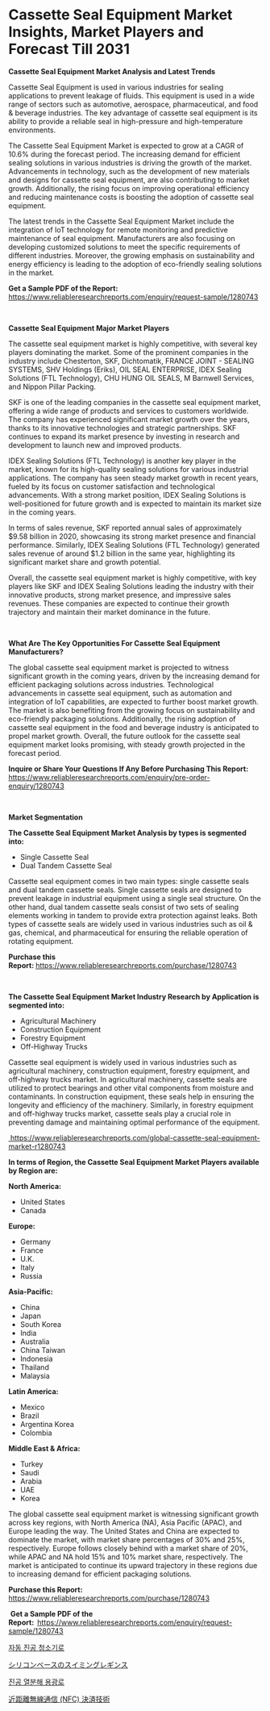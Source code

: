 <p><h1>Cassette Seal Equipment Market Insights, Market Players and Forecast Till 2031</h1></p><p><strong>Cassette Seal Equipment Market Analysis and Latest Trends</strong></p>
<p><p>Cassette Seal Equipment is used in various industries for sealing applications to prevent leakage of fluids. This equipment is used in a wide range of sectors such as automotive, aerospace, pharmaceutical, and food & beverage industries. The key advantage of cassette seal equipment is its ability to provide a reliable seal in high-pressure and high-temperature environments.</p><p>The Cassette Seal Equipment Market is expected to grow at a CAGR of 10.6% during the forecast period. The increasing demand for efficient sealing solutions in various industries is driving the growth of the market. Advancements in technology, such as the development of new materials and designs for cassette seal equipment, are also contributing to market growth. Additionally, the rising focus on improving operational efficiency and reducing maintenance costs is boosting the adoption of cassette seal equipment.</p><p>The latest trends in the Cassette Seal Equipment Market include the integration of IoT technology for remote monitoring and predictive maintenance of seal equipment. Manufacturers are also focusing on developing customized solutions to meet the specific requirements of different industries. Moreover, the growing emphasis on sustainability and energy efficiency is leading to the adoption of eco-friendly sealing solutions in the market.</p></p>
<p><strong>Get a Sample PDF of the Report:&nbsp;</strong> <a href="https://www.reliableresearchreports.com/enquiry/request-sample/1280743">https://www.reliableresearchreports.com/enquiry/request-sample/1280743</a></p>
<p>&nbsp;</p>
<p><strong>Cassette Seal Equipment Major Market Players</strong></p>
<p><p>The cassette seal equipment market is highly competitive, with several key players dominating the market. Some of the prominent companies in the industry include Chesterton, SKF, Dichtomatik, FRANCE JOINT - SEALING SYSTEMS, SHV Holdings (Eriks), OIL SEAL ENTERPRISE, IDEX Sealing Solutions (FTL Technology), CHU HUNG OIL SEALS, M Barnwell Services, and Nippon Pillar Packing.</p><p>SKF is one of the leading companies in the cassette seal equipment market, offering a wide range of products and services to customers worldwide. The company has experienced significant market growth over the years, thanks to its innovative technologies and strategic partnerships. SKF continues to expand its market presence by investing in research and development to launch new and improved products.</p><p>IDEX Sealing Solutions (FTL Technology) is another key player in the market, known for its high-quality sealing solutions for various industrial applications. The company has seen steady market growth in recent years, fueled by its focus on customer satisfaction and technological advancements. With a strong market position, IDEX Sealing Solutions is well-positioned for future growth and is expected to maintain its market size in the coming years.</p><p>In terms of sales revenue, SKF reported annual sales of approximately $9.58 billion in 2020, showcasing its strong market presence and financial performance. Similarly, IDEX Sealing Solutions (FTL Technology) generated sales revenue of around $1.2 billion in the same year, highlighting its significant market share and growth potential.</p><p>Overall, the cassette seal equipment market is highly competitive, with key players like SKF and IDEX Sealing Solutions leading the industry with their innovative products, strong market presence, and impressive sales revenues. These companies are expected to continue their growth trajectory and maintain their market dominance in the future.</p></p>
<p>&nbsp;</p>
<p><strong>What Are The Key Opportunities For Cassette Seal Equipment Manufacturers?</strong></p>
<p><p>The global cassette seal equipment market is projected to witness significant growth in the coming years, driven by the increasing demand for efficient packaging solutions across industries. Technological advancements in cassette seal equipment, such as automation and integration of IoT capabilities, are expected to further boost market growth. The market is also benefiting from the growing focus on sustainability and eco-friendly packaging solutions. Additionally, the rising adoption of cassette seal equipment in the food and beverage industry is anticipated to propel market growth. Overall, the future outlook for the cassette seal equipment market looks promising, with steady growth projected in the forecast period.</p></p>
<p><strong>Inquire or Share Your Questions If Any Before Purchasing This Report:</strong> <a href="https://www.reliableresearchreports.com/enquiry/pre-order-enquiry/1280743">https://www.reliableresearchreports.com/enquiry/pre-order-enquiry/1280743</a></p>
<p>&nbsp;</p>
<p><strong>Market Segmentation</strong></p>
<p><strong>The Cassette Seal Equipment Market Analysis by types is segmented into:</strong></p>
<p><ul><li>Single Cassette Seal</li><li>Dual Tandem Cassette Seal</li></ul></p>
<p><p>Cassette seal equipment comes in two main types: single cassette seals and dual tandem cassette seals. Single cassette seals are designed to prevent leakage in industrial equipment using a single seal structure. On the other hand, dual tandem cassette seals consist of two sets of sealing elements working in tandem to provide extra protection against leaks. Both types of cassette seals are widely used in various industries such as oil & gas, chemical, and pharmaceutical for ensuring the reliable operation of rotating equipment.</p></p>
<p><strong>Purchase this Report:&nbsp;</strong><a href="https://www.reliableresearchreports.com/purchase/1280743">https://www.reliableresearchreports.com/purchase/1280743</a></p>
<p>&nbsp;</p>
<p><strong>The Cassette Seal Equipment Market Industry Research by Application is segmented into:</strong></p>
<p><ul><li>Agricultural Machinery</li><li>Construction Equipment</li><li>Forestry Equipment</li><li>Off-Highway Trucks</li></ul></p>
<p><p>Cassette seal equipment is widely used in various industries such as agricultural machinery, construction equipment, forestry equipment, and off-highway trucks market. In agricultural machinery, cassette seals are utilized to protect bearings and other vital components from moisture and contaminants. In construction equipment, these seals help in ensuring the longevity and efficiency of the machinery. Similarly, in forestry equipment and off-highway trucks market, cassette seals play a crucial role in preventing damage and maintaining optimal performance of the equipment.</p></p>
<p><a href="https://www.reliableresearchreports.com/global-cassette-seal-equipment-market-r1280743">&nbsp;https://www.reliableresearchreports.com/global-cassette-seal-equipment-market-r1280743</a></p>
<p><strong>In terms of Region, the Cassette Seal Equipment Market Players available by Region are:</strong></p>
<p>
    <p> <strong> North America: </strong>
        <ul>
            <li>United States</li>
            <li>Canada</li>
        </ul>
        </p> 
    <p> <strong> Europe: </strong>
        <ul>
            <li>Germany</li>
            <li>France</li>
            <li>U.K.</li>
            <li>Italy</li>
            <li>Russia</li>
        </ul>
        </p> 
    <p> <strong> Asia-Pacific: </strong>
        <ul>
            <li>China</li>
            <li>Japan</li>
            <li>South Korea</li>
            <li>India</li>
            <li>Australia</li>
            <li>China Taiwan</li>
            <li>Indonesia</li>
            <li>Thailand</li>
            <li>Malaysia</li>
        </ul>
        </p> 
    <p> <strong> Latin America: </strong>
        <ul>
            <li>Mexico</li>
            <li>Brazil</li>
            <li>Argentina Korea</li>
            <li>Colombia</li>
        </ul>
        </p> 
    <p> <strong> Middle East & Africa: </strong>
        <ul>
            <li>Turkey</li>
            <li>Saudi</li>
            <li>Arabia</li>
            <li>UAE</li>
            <li>Korea</li>
        </ul>
    </p>
    </p>
<p><p>The global cassette seal equipment market is witnessing significant growth across key regions, with North America (NA), Asia Pacific (APAC), and Europe leading the way. The United States and China are expected to dominate the market, with market share percentages of 30% and 25%, respectively. Europe follows closely behind with a market share of 20%, while APAC and NA hold 15% and 10% market share, respectively. The market is anticipated to continue its upward trajectory in these regions due to increasing demand for efficient packaging solutions.</p></p>
<p><strong>Purchase this Report: </strong><a href="https://www.reliableresearchreports.com/purchase/1280743">https://www.reliableresearchreports.com/purchase/1280743</a></p>
<p>&nbsp;<strong>Get a Sample PDF of the Report:&nbsp;&nbsp;</strong><a href="https://www.reliableresearchreports.com/enquiry/request-sample/1280743">https://www.reliableresearchreports.com/enquiry/request-sample/1280743</a></p>
<p><strong></strong></p>
<p><p><a href="https://github.com/apple8975768/Market-Research-Report-List-1/blob/main/431527290087.md">자동 진공 청소기로</a></p><p><a href="https://github.com/AhmadMann1950/Market-Research-Report-List-1/blob/main/570775298645.md">シリコンベースのスイミングレギンス</a></p><p><a href="https://github.com/solomonbode85/Market-Research-Report-List-1/blob/main/698628890086.md">진공 열분해 용광로</a></p><p><a href="https://github.com/Alenaieme/Market-Research-Report-List-1/blob/main/372789898644.md">近距離無線通信 (NFC) 決済技術</a></p></p>